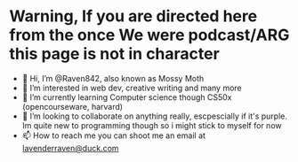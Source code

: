 <h1>Warning, If you are directed here from the once We were podcast/ARG this page is not in character</h1>

- 👋 Hi, I’m @Raven842, also known as Mossy Moth
- 👀 I’m interested in web dev, creative writing and many more
- 🌱 I’m currently learning Computer science though CS50x (opencourseware, harvard)
- 💞️ I’m looking to collaborate on anything really, escpescially if it's purple. Im quite new to programming though so i might stick to myself for now
- 📫 How to reach me you can shoot me an email at lavenderraven@duck.com

<!---
Raven842/Raven842 is a ✨ special ✨ repository because its `README.md` (this file) appears on your GitHub profile.
You can click the Preview link to take a look at your changes.
--->
